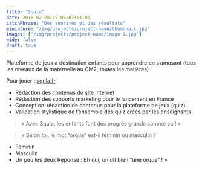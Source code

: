```yaml
---
title: "Squla"
date: 2018-02-28T15:05:07+01:00
catchPhrase: "Des sourires et des résultats"
miniature: "/img/projects/project-name/thumbnail.jpg"
images: ["/img/projects/project-name/image-1.jpg"]
wide: false
draft: true
---
```


Plateforme de jeux à destination enfants pour apprendre en s’amusant
(tous les niveaux de la maternelle au CM2, toutes les matières)

Pour jouer : [squla.fr](https://www.squla.fr/).

- Rédaction des contenus du site internet
- Rédaction des supports marketing pour le lancement en France
- Conception-rédaction de contenus pour la plateforme de jeux (quiz)
- Validation stylistique de l’ensemble des quiz créés par les enseignants

> « Avec Squla, les enfants font des progrès grands comme ça ! »

> « Selon toi, le mot “orque” est-il féminin ou masculin ?
- Féminin
- Masculin
- Un peu les deux
Réponse : Eh oui, on dit bien “une orque” ! »
